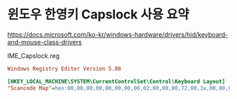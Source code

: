 # 윈도우 한영키 Capslock 사용 요약

<https://docs.microsoft.com/ko-kr/windows-hardware/drivers/hid/keyboard-and-mouse-class-drivers>

IME_Capslock.reg

```ini
Windows Registry Editor Version 5.00

[HKEY_LOCAL_MACHINE\SYSTEM\CurrentControlSet\Control\Keyboard Layout]
"Scancode Map"=hex:00,00,00,00,00,00,00,00,02,00,00,00,72,00,3a,00,00,00,00,00
```
